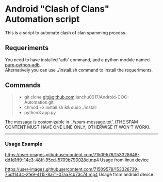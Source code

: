 # Android "Clash of Clans" Automation script

This is a script to automate clash of clan spamming process.

## Requeriments
You need to have installed 'adb' command, and a python module named [pure-python-adb](https://pypi.org/project/pure-python-adb/).<br>
Alternatively you can use ./install.sh command to install the requeriments.

## Commands
> - git clone git@github.com:ianchu0317/Android-COC-Automation.git <br>
> - chmod +x install.sh && sudo ./install <br>
> - python3 app.py

The message is costomizable in './spam-message.txt'. (THE SPAM CONTENT MUST HAVE ONE LINE ONLY, OTHERWISE IT WON'T WORK).


---------------
### Usage Example
https://user-images.githubusercontent.com/71509578/153328648-dd1d1ff9-14e3-48ff-95cd-5709b790028d.mp4
Usage from linux device


https://user-images.githubusercontent.com/71509578/153328739-75df1434-2fe9-4115-8a71-07aa7cb73c74.mp4
Usage from android device

